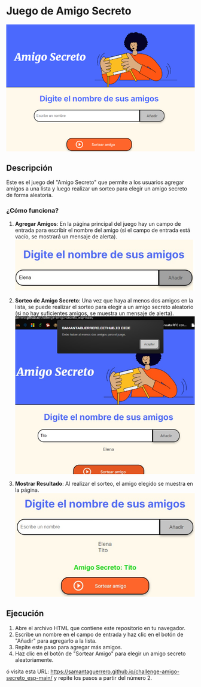 # Juego de Amigo Secreto
![Portada](assets/portada.jpg)

## Descripción
Este es el juego del "Amigo Secreto" que permite a los usuarios agregar amigos a una lista y luego realizar un sorteo para elegir un amigo secreto de forma aleatoria.

### ¿Cómo funciona?

1. **Agregar Amigos**: En la página principal del juego hay un campo de entrada para escribir el nombre del amigo (si el campo de entrada está vacío, se mostrará un mensaje de alerta).
   ![Agregar amigos](assets/agregar-amigos.jpg)

2. **Sorteo de Amigo Secreto**: Una vez que haya al menos dos amigos en la lista, se puede realizar el sorteo para elegir a un amigo secreto aleatorio (si no hay suficientes amigos, se muestra un mensaje de alerta).
   ![Sorteo de amigos](assets/sortear-amigos.jpg)

4. **Mostrar Resultado**: Al realizar el sorteo, el amigo elegido se muestra en la página.
   ![Amigo seleccionado](assets/mostrar-amigos.jpg)

## Ejecución
   1. Abre el archivo HTML que contiene este repositorio en tu navegador.
   2. Escribe un nombre en el campo de entrada y haz clic en el botón de "Añadir" para agregarlo a la lista.
   3. Repite este paso para agregar más amigos.
   4. Haz clic en el botón de "Sortear Amigo" para elegir un amigo secreto aleatoriamente.

ó visita esta URL: https://samantaguerrero.github.io/challenge-amigo-secreto_esp-main/ y repite los pasos a partir del número 2.
